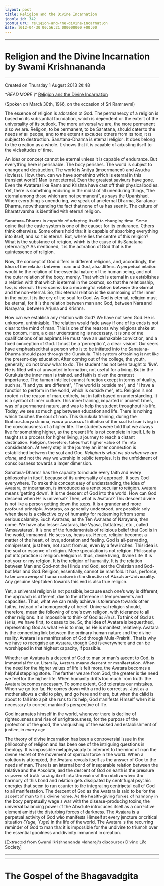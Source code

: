 ```yaml
---
layout: post
title: Religion and the Divine Incarnation
joomla_id: 342
joomla_url: religion-and-the-divine-incarnation
date: 2012-04-30 00:56:21.000000000 +00:00
---
```

* * *

# Religion and the Divine Incarnation by Swami Krishnananda

* * *

Created on Thursday 1 August 2013 20:48

**READ MORE \\\** [Religion and the Divine Incarnation](http://www.swami-krishnananda.org/disc/disc_55.html)

(Spoken on March 30th, 1966, on the occasion of Sri Ramnavmi)

The essence of religion is adoration of God. The permanency of a religion is based on its substantial foundation, which is dependent on the extent of the universality of its outlook. The more universal we are, the more permanent also we are. Religion, to be permanent, to be Sanatana, should cater to the needs of all people, and to the extent it excludes others from its fold, it is subject to destruction. Sanatana-Dharma is eternal religion. It does belong to the creation as a whole. It shows that it is capable of adjusting itself to the vicissitudes of time.

An idea or concept cannot be eternal unless it is capable of endurance. But everything here is perishable. The body perishes. The world is subject to change and destruction. The world is Anitya (impermanent) and Asukha (joyless). How, then, can we have something which is eternal in this transient world? Man is not eternal. Even the greatest saviours have gone. Even the Avataras like Rama and Krishna have cast off their physical bodies. Yet, there is something enduring in the midst of all unenduring things, "the eternal among those which are not permanent", as says the Upanishad. When everything is unenduring, we speak of an eternal Dharma, Sanatana-Dharma, notwithstanding the fact that none of us has seen it. The culture of Bharatavarsha is identified with eternal religion.

Sanatana-Dharma is capable of adapting itself to changing time. Some opine that the caste system is one of the causes for its endurance. Others think otherwise. Some others hold that it is capable of absorbing everything into itself, and so it is eternal. But, where lies the centre of this religion? What is the substance of religion, which is the cause of its Sanatana (eternality)? As mentioned, it is the adoration of God that is the quintessence of religion.

Now, the concept of God differs in different religions, and, accordingly, the idea of the relation between man and God, also differs. A perpetual relation would be the relation of the essential nature of the human being, and not the outer relation of the body, merely. That which is eternal in us establishes a relation with that which is eternal in the cosmos, so that the relationship, too, is eternal. There cannot be a meaningful relation between the eternal and the non-eternal. So, this eternal relation is the summoning of the inner in the outer. It is the cry of the soul for God. As God is eternal, religion must be eternal, for it is the relation between man and God, between Nara and Narayana, between Arjuna and Krishna.

How can we establish any relation with God? We have not seen God. He is unknown, unthinkable. The relation would fade away if one of its ends is not clear to the mind of man. This is one of the reasons why religions shake at the bottom. Here, a clear understanding is necessary. It is one of the qualifications of an aspirant. He must have an unshakable conviction, and a fixed conception of God. It must be a 'perception', a clear 'vision'. Our seers have emphasised that a person who is to be initiated into the Sanatana-Dharma should pass through the Gurukula. This system of training is not like the present-day education. After coming out of the college, the youth, generally, do not know what to do. The student has not been taught to 'live'. He is filled with all unwanted information, not useful for a living. But in the Gurukula the inner man is trained, and faith is given the greatest importance. The human intellect cannot function except in terms of duality, such as, "I and you are different", "The world is outside me", and "I have a function to perform in the world, which is outside me", etc. Religion is not rooted in the reason of man, entirely, but in faith based on understanding. It is a symbol of inner culture. This inner training, imparted in ancient times, was of a permanent nature, and was to help the student throughout his life. Today, we see so much gap between education and life. There is nothing which touches the soul of man. This Gurukula training, during the Brahmacharyashrama, was a process of initiation of the soul to true living in the consciousness of a higher life. The students were told that we always live for something higher, as the present life is not complete in itself. Life is taught as a process for higher living, a journey to reach a distant destination. Religion, therefore, takes that higher value of life into consideration. At every step in the journey an inner connection is established between the soul and God. _Religion is what we do when we are alone,_ and not the way we worship in public temples. It is the unfoldment of consciousness towards a larger dimension.

Sanatana-Dharma has the capacity to include every faith and every philosophy in itself, because of its universality of approach. It sees God everywhere. To make this concept easy of understanding, the idea of Avatara, or incarnation, is introduced as a tenet peculiar to religion. Avatara means 'getting down'. It is the descent of God into the world. How can God descend when He is universal? Then, what is Avatara? This descent divine is not like a person getting down the steps. It is a grander and more profound principle. Avataras, as generally understood, are possible only when there is a collective cry of humanity for redeeming it from some serious calamity. Such Avataras, as the Ten Avataras of Narayana, then come. We have also lesser Avataras, like Vyasa, Dattatreya, etc., called 'Amsavataras'. It is one of the fundamentals of religious belief that God is in the world, immanent. He sees us, hears us. Hence, religion becomes a matter of the heart, of love, adoration and feeling. God is all-pervading, omnipresent, just here, not apart from us, even by a few inches. This idea is the soul or essence of religion. Mere speculation is not religion. Philosophy put into practice is religion. Religion is, thus, divine living, Divine Life. It is not your or my religion. It is the religion of humanity. It is the relation between Man and God-not the Hindu and God, not the Christian and God-but Man and God. Religion, essentially, cannot be manifold. It has, perforce, to be one sweep of human nature in the direction of Absolute-Universality. Any genuine step taken towards this end is also true religion.

Yet, a universal religion is not possible, because each one's way is different; the approach is different, due to the difference in temperaments and capacities. Thus, what we can really achieve is tolerance towards other faiths, instead of a homogeneity of belief. Universal religion should, therefore, mean the following of one's own religion, with tolerance to all other religions. It is impossible to think of God as _He is_. To think of God as _He is_, we have first, to cease to be. So, the idea of Avatara is bequeathed, representing God as what He is to man, as He is manifest, relatively. Avatara is the connecting link between the ordinary human nature and the divine reality. Avatara is a manifestation of God through Mula-Prakriti. That is why we have to recognise an Avatara, though God is everywhere and can be worshipped in that highest capacity, if possible.

Whether an Avatara is a descent of God to man or man's ascent to God, is immaterial for us. Literally, Avatara means descent or manifestation. When the need for the higher values of life is felt more, the Avatara becomes a helpful stepping stone. The farther we are from God, the greater is the need we feel for the higher life. When humanity drifts too much from truth, the Avatara becomes necessary. To some extent, God tolerates our mistakes. When we go too far, He comes down with a rod to correct us. Just as a mother allows a child to play, and go here and there, but when the child is about to fall into a pit she runs to its help, God manifests Himself when it is necessary to correct mankind's perspective of life.

God incarnates himself in the world, whenever there is decline of righteousness and rise of unrighteousness, for the purpose of the protection of the good, the vanquishing of the wicked and establishment of justice, in every age.

The theory of divine incarnation has been a controversial issue in the philosophy of religion and has been one of the intriguing questions in theology. It is impossible metaphysically to interpret to the mind of man the divine secret of the movement of spiritual force in the world. When a solution is attempted, the Avatara reveals itself as the answer of God to the needs of man. There is an internal bond of inseparable relation between the relative and the Absolute, and the descent of God on earth is the pressure or power of truth forcing itself into the realm of the relative when the harmony of this bond and relation gets dissipated by centrifugal psychic energies that seem to run counter to the integrating centripetal call of God to all manifestation. The descent of God as the Avatara is said to be for the ascent of man to his divine home. As the health-giving forces of harmony in the body perpetually wage a war with the disease-producing toxins, the universal balancing power of the Absolute introduces itself as a corrective element amidst the disturbing forces of darkness. The Avatara is a perpetual activity of God who manifests Himself at every juncture or critical situation _(Yuge, Yuge)_ in the life of the world. The Avatara is the recurring reminder of God to man that it is impossible for the undivine to triumph over the essential goodness and divinity immanent in creation.

[Extracted from Swami Krishnananda Maharaj's discourses Divine Life Society]

* * *



* * *



# The Gospel of the Bhagavadgita


